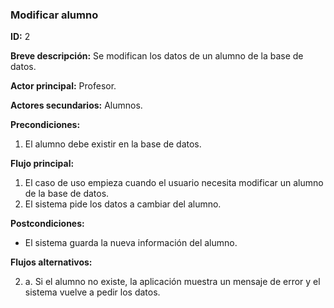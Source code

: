 ### Modificar alumno

**ID:** 2

**Breve descripción:** Se modifican los datos de un alumno de la base de datos.

**Actor principal:** Profesor.

**Actores secundarios:** Alumnos.

**Precondiciones:**

1. El alumno debe existir en la base de datos.

**Flujo principal:**

1. El caso de uso empieza cuando el usuario necesita modificar un alumno de la base de datos.
2. El sistema pide los datos a cambiar del alumno.

**Postcondiciones:**

* El sistema guarda la nueva información del alumno.

**Flujos alternativos:**

2. a. Si el alumno no existe, la aplicación muestra un mensaje de error y el sistema vuelve a pedir los datos.
